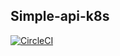 ## Simple-api-k8s

[![CircleCI](https://circleci.com/gh/ngtrdai197/simple-api-k8s/tree/main.svg?style=svg)](https://circleci.com/gh/ngtrdai197/simple-api-k8s/tree/main)
